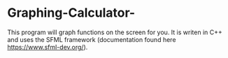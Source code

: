# Graphing-Calculator-

This program will graph functions on the screen for you. It is writen in C++ and uses the SFML framework (documentation found here https://www.sfml-dev.org/). 
